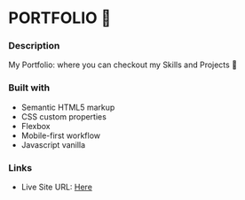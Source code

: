 # PORTFOLIO 🚀

### Description

My Portfolio: where you can checkout my Skills and Projects 💚

### Built with

- Semantic HTML5 markup
- CSS custom properties
- Flexbox
- Mobile-first workflow
- Javascript vanilla


### Links

- Live Site URL: [Here](https://stefans-portfolio.netlify.app/)
